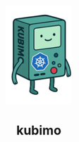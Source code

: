 <p align="center">
  <img src="./.github/assets/kubimo-mascot.webp" width="150" alt="Kubimo Mascot" />
  <h1 align="center">kubimo</h1>
</p>
